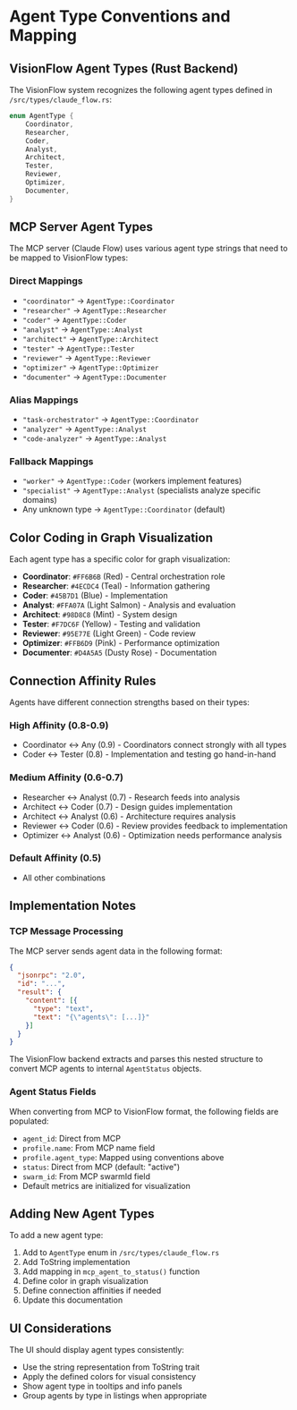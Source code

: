 # Agent Type Conventions and Mapping

## VisionFlow Agent Types (Rust Backend)

The VisionFlow system recognizes the following agent types defined in `/src/types/claude_flow.rs`:

```rust
enum AgentType {
    Coordinator,
    Researcher,
    Coder,
    Analyst,
    Architect,
    Tester,
    Reviewer,
    Optimizer,
    Documenter,
}
```

## MCP Server Agent Types

The MCP server (Claude Flow) uses various agent type strings that need to be mapped to VisionFlow types:

### Direct Mappings
- `"coordinator"` → `AgentType::Coordinator`
- `"researcher"` → `AgentType::Researcher`
- `"coder"` → `AgentType::Coder`
- `"analyst"` → `AgentType::Analyst`
- `"architect"` → `AgentType::Architect`
- `"tester"` → `AgentType::Tester`
- `"reviewer"` → `AgentType::Reviewer`
- `"optimizer"` → `AgentType::Optimizer`
- `"documenter"` → `AgentType::Documenter`

### Alias Mappings
- `"task-orchestrator"` → `AgentType::Coordinator`
- `"analyzer"` → `AgentType::Analyst`
- `"code-analyzer"` → `AgentType::Analyst`

### Fallback Mappings
- `"worker"` → `AgentType::Coder` (workers implement features)
- `"specialist"` → `AgentType::Analyst` (specialists analyze specific domains)
- Any unknown type → `AgentType::Coordinator` (default)

## Color Coding in Graph Visualization

Each agent type has a specific color for graph visualization:

- **Coordinator**: `#FF6B6B` (Red) - Central orchestration role
- **Researcher**: `#4ECDC4` (Teal) - Information gathering
- **Coder**: `#45B7D1` (Blue) - Implementation
- **Analyst**: `#FFA07A` (Light Salmon) - Analysis and evaluation
- **Architect**: `#98D8C8` (Mint) - System design
- **Tester**: `#F7DC6F` (Yellow) - Testing and validation
- **Reviewer**: `#95E77E` (Light Green) - Code review
- **Optimizer**: `#FFB6D9` (Pink) - Performance optimization
- **Documenter**: `#D4A5A5` (Dusty Rose) - Documentation

## Connection Affinity Rules

Agents have different connection strengths based on their types:

### High Affinity (0.8-0.9)
- Coordinator ↔ Any (0.9) - Coordinators connect strongly with all types
- Coder ↔ Tester (0.8) - Implementation and testing go hand-in-hand

### Medium Affinity (0.6-0.7)
- Researcher ↔ Analyst (0.7) - Research feeds into analysis
- Architect ↔ Coder (0.7) - Design guides implementation
- Architect ↔ Analyst (0.6) - Architecture requires analysis
- Reviewer ↔ Coder (0.6) - Review provides feedback to implementation
- Optimizer ↔ Analyst (0.6) - Optimization needs performance analysis

### Default Affinity (0.5)
- All other combinations

## Implementation Notes

### TCP Message Processing
The MCP server sends agent data in the following format:
```json
{
  "jsonrpc": "2.0",
  "id": "...",
  "result": {
    "content": [{
      "type": "text",
      "text": "{\"agents\": [...]}"
    }]
  }
}
```

The VisionFlow backend extracts and parses this nested structure to convert MCP agents to internal `AgentStatus` objects.

### Agent Status Fields
When converting from MCP to VisionFlow format, the following fields are populated:
- `agent_id`: Direct from MCP
- `profile.name`: From MCP name field
- `profile.agent_type`: Mapped using conventions above
- `status`: Direct from MCP (default: "active")
- `swarm_id`: From MCP swarmId field
- Default metrics are initialized for visualization

## Adding New Agent Types

To add a new agent type:

1. Add to `AgentType` enum in `/src/types/claude_flow.rs`
2. Add ToString implementation
3. Add mapping in `mcp_agent_to_status()` function
4. Define color in graph visualization
5. Define connection affinities if needed
6. Update this documentation

## UI Considerations

The UI should display agent types consistently:
- Use the string representation from ToString trait
- Apply the defined colors for visual consistency
- Show agent type in tooltips and info panels
- Group agents by type in listings when appropriate